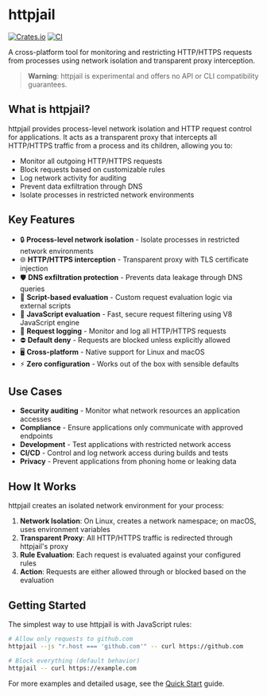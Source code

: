 # httpjail

[![Crates.io](https://img.shields.io/crates/v/httpjail.svg)](https://crates.io/crates/httpjail)
[![CI](https://github.com/coder/httpjail/actions/workflows/tests.yml/badge.svg)](https://github.com/coder/httpjail/actions/workflows/tests.yml)

A cross-platform tool for monitoring and restricting HTTP/HTTPS requests from processes using network isolation and transparent proxy interception.

> **Warning**: httpjail is experimental and offers no API or CLI compatibility guarantees.

## What is httpjail?

httpjail provides process-level network isolation and HTTP request control for applications. It acts as a transparent proxy that intercepts all HTTP/HTTPS traffic from a process and its children, allowing you to:

- Monitor all outgoing HTTP/HTTPS requests
- Block requests based on customizable rules
- Log network activity for auditing
- Prevent data exfiltration through DNS
- Isolate processes in restricted network environments

## Key Features

- 🔒 **Process-level network isolation** - Isolate processes in restricted network environments
- 🌐 **HTTP/HTTPS interception** - Transparent proxy with TLS certificate injection
- 🛡️ **DNS exfiltration protection** - Prevents data leakage through DNS queries
- 🔧 **Script-based evaluation** - Custom request evaluation logic via external scripts
- 🚀 **JavaScript evaluation** - Fast, secure request filtering using V8 JavaScript engine
- 📝 **Request logging** - Monitor and log all HTTP/HTTPS requests
- ⛔ **Default deny** - Requests are blocked unless explicitly allowed
- 🖥️ **Cross-platform** - Native support for Linux and macOS
- ⚡ **Zero configuration** - Works out of the box with sensible defaults

## Use Cases

- **Security auditing** - Monitor what network resources an application accesses
- **Compliance** - Ensure applications only communicate with approved endpoints
- **Development** - Test applications with restricted network access
- **CI/CD** - Control and log network access during builds and tests
- **Privacy** - Prevent applications from phoning home or leaking data

## How It Works

httpjail creates an isolated network environment for your process:

1. **Network Isolation**: On Linux, creates a network namespace; on macOS, uses environment variables
2. **Transparent Proxy**: All HTTP/HTTPS traffic is redirected through httpjail's proxy
3. **Rule Evaluation**: Each request is evaluated against your configured rules
4. **Action**: Requests are either allowed through or blocked based on the evaluation

## Getting Started

The simplest way to use httpjail is with JavaScript rules:

```bash
# Allow only requests to github.com
httpjail --js "r.host === 'github.com'" -- curl https://github.com

# Block everything (default behavior)
httpjail -- curl https://example.com
```

For more examples and detailed usage, see the [Quick Start](./guide/quick-start.md) guide.